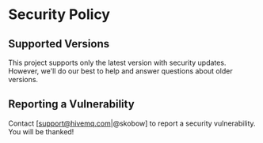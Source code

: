 # Security Policy

## Supported Versions

This project supports only the latest version with security updates. However, we'll do our best to help and answer questions about older versions.

## Reporting a Vulnerability

Contact [support@hivemq.com|@skobow] to report a security vulnerability. You will be thanked!